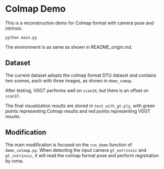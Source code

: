 # Colmap Demo

This is a reconstruction demo for Colmap format with camera pose and intrinsic.
```
python main.py
```
The environment is as same as shown in README_origin.md.

## Dataset

The current dataset adopts the colmap format DTU dataset and contains two scenes, each with three images, as shown in `demo_comap`.


After testing, VGGT performs well on `scan24`, but there is an offset on `scan37`.


The final visualization results are stored in `test_with_gt.ply`, with green points representing Colmap results and red points representing VGGT results.

## Modification

The main modification is focused on the `run_demo` function of `demo_colmap.py`. When detecting the input camera `gt_extrinsic` and `gt_intrinsic`, it will read the colmap format pose and perform registration by roma.